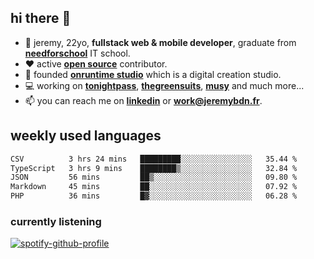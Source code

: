 ## hi there 👋

- 👦 jeremy,  22yo, **fullstack web & mobile developer**, graduate from **[needforschool](https://www.needfor-school.com/)** IT school.
- ❤️ active **[open source](https://github.com/jerembdn)** contributor.
- 🧠 founded **[onruntime studio](https://github.com/onruntime)** which is a digital creation studio.
- 💻 working on **[tonightpass](https://tonightpass.com)**, **[thegreensuits](https://thegreensuits.fr)**, **[musy](https://github.com/musyapp)** and much more...
- 📫 you can reach me on **[linkedin](https://www.linkedin.com/in/jeremybdn/)** or **[work@jeremybdn.fr](mailto:work@jeremybdn.fr)**.

## weekly used languages

<!--START_SECTION:waka-->

```txt
CSV          3 hrs 24 mins   █████████░░░░░░░░░░░░░░░░   35.44 %
TypeScript   3 hrs 9 mins    ████████▒░░░░░░░░░░░░░░░░   32.84 %
JSON         56 mins         ██▒░░░░░░░░░░░░░░░░░░░░░░   09.80 %
Markdown     45 mins         ██░░░░░░░░░░░░░░░░░░░░░░░   07.92 %
PHP          36 mins         █▓░░░░░░░░░░░░░░░░░░░░░░░   06.28 %
```

<!--END_SECTION:waka-->

### currently listening
[![spotify-github-profile](https://spotify-github-profile.vercel.app/api/view?uid=31ugdvkonmhxzbnkai2r7ue2empe&cover_image=true&theme=natemoo-re&show_offline=false&background_color=121212&bar_color=3356d7&bar_color_cover=false)](https://open.spotify.com/user/31225jnpumbhbpldcz2wjg24aymi)
